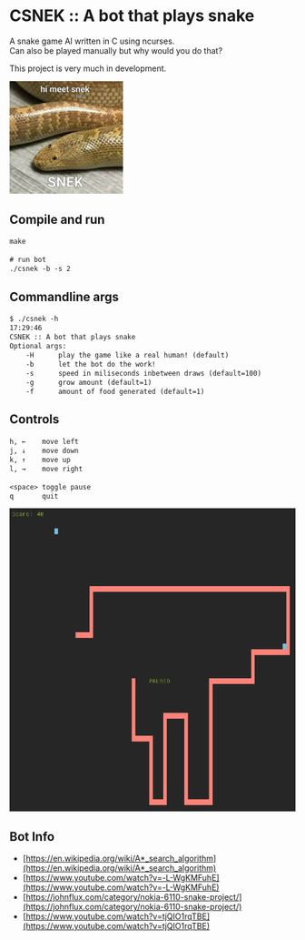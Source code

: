 # CSNEK :: A bot that plays snake

A snake game AI written in C using ncurses.  
Can also be played manually but why would you do that?  

This project is very much in development.  

<img src="snek.jpg" width="200" />

## Compile and run

    make

    # run bot
    ./csnek -b -s 2 

## Commandline args

    $ ./csnek -h                                                                                                                             17:29:46
    CSNEK :: A bot that plays snake
    Optional args:
        -H      play the game like a real human! (default)
        -b      let the bot do the work!
        -s      speed in miliseconds inbetween draws (default=100)
        -g      grow amount (default=1)
        -f      amount of food generated (default=1)

## Controls

    h, ←    move left
    j, ↓    move down
    k, ↑    move up
    l, →    move right

    <space> toggle pause
    q       quit


![screenshot.png](screenshot.png)

## Bot Info
- [https://en.wikipedia.org/wiki/A*_search_algorithm](https://en.wikipedia.org/wiki/A*_search_algorithm)  
- [https://www.youtube.com/watch?v=-L-WgKMFuhE](https://www.youtube.com/watch?v=-L-WgKMFuhE)  
- [https://johnflux.com/category/nokia-6110-snake-project/](https://johnflux.com/category/nokia-6110-snake-project/)  
- [https://www.youtube.com/watch?v=tjQIO1rqTBE](https://www.youtube.com/watch?v=tjQIO1rqTBE)  
